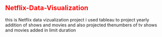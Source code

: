 
<h2 style="color:red;">Netflix-Data-Visualization</h2>
<p>this is Netflix data vizualization project
i used tableau to project yearly addition of shows and movies and also projected thenumbers of tv shows and movies added in limit duration</p>
   
